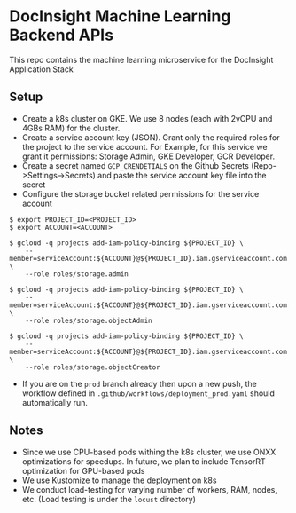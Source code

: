 # DocInsight Machine Learning Backend APIs

This repo contains the machine learning microservice for the DocInsight
Application Stack

## Setup

- Create a k8s cluster on GKE. We use 8 nodes (each with 2vCPU and 4GBs RAM) for
  the cluster.
- Create a service account key (JSON). Grant only the required roles for the
  project to the service account. For Example, for this service we grant it
  permissions: Storage Admin, GKE Developer, GCR Developer.
- Create a secret named `GCP_CRENDETIALS` on the Github Secrets
  (Repo->Settings->Secrets) and paste the service account key file into the
  secret
- Configure the storage bucket related permissions for the service account

```shell
$ export PROJECT_ID=<PROJECT_ID>
$ export ACCOUNT=<ACCOUNT>

$ gcloud -q projects add-iam-policy-binding ${PROJECT_ID} \
    --member=serviceAccount:${ACCOUNT}@${PROJECT_ID}.iam.gserviceaccount.com \
    --role roles/storage.admin

$ gcloud -q projects add-iam-policy-binding ${PROJECT_ID} \
    --member=serviceAccount:${ACCOUNT}@${PROJECT_ID}.iam.gserviceaccount.com \
    --role roles/storage.objectAdmin
    
$ gcloud -q projects add-iam-policy-binding ${PROJECT_ID} \
    --member=serviceAccount:${ACCOUNT}@${PROJECT_ID}.iam.gserviceaccount.com \
    --role roles/storage.objectCreator
```

- If you are on the `prod` branch already then upon a new push, the workflow
  defined in `.github/workflows/deployment_prod.yaml` should automatically run.

## Notes

- Since we use CPU-based pods withing the k8s cluster, we use ONXX optimizations
  for speedups. In future, we plan to include TensorRT optimization for
  GPU-based pods
- We use Kustomize to manage the deployment on k8s
- We conduct load-testing for varying number of workers, RAM, nodes, etc. (Load
  testing is under the `locust` directory)
